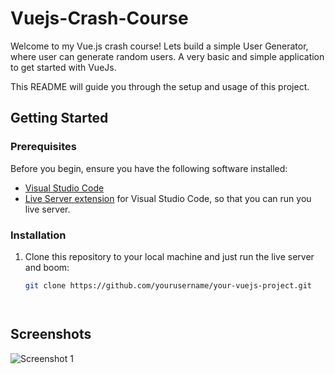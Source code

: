 # Vuejs-Crash-Course

Welcome to my Vue.js crash course! Lets build a simple User Generator, where user can generate random users. A very basic and simple application to get started with VueJs.

 This README will guide you through the setup and usage of this project.

## Getting Started

### Prerequisites

Before you begin, ensure you have the following software installed:

- [Visual Studio Code](https://code.visualstudio.com/)
- [Live Server extension](https://marketplace.visualstudio.com/items?itemName=ritwickdey.LiveServer) for Visual Studio Code, so that you can run you live server.

### Installation

1. Clone this repository to your local machine and just run the live server and boom:

   ```bash
   git clone https://github.com/yourusername/your-vuejs-project.git




## Screenshots

![Screenshot 1]([https://imgdb.net/storage/uploads/a90260f34cda74bf2072445a45e7d76f425d728f49b911c2f7ff29a0fcb85594.png])
